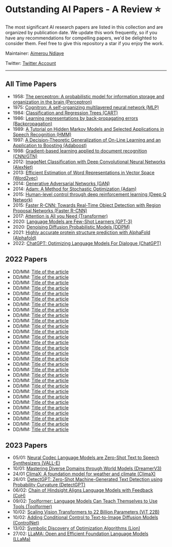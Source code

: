# Outstanding AI Papers - A Review ⭐️

The most significant AI research papers are listed in this collection and are organized by publication date. We update this work frequently, so if you have any recommendations for compelling papers, we'd be delighted to consider them. Feel free to give this repository a star if you enjoy the work.

Maintainer: [Aimerou Ndiaye](https://github.com/aimerou)

Twitter: [Twitter Account](https://twitter.com/AmrouNdiaye1)

----

## All Time Papers
* 1958: [The perceptron: A probabilistic model for information storage and organization in the brain (Perceptron)](https://psycnet.apa.org/record/1959-09865-001)
* 1975: [Cognitron: A self-organizing multilayered neural network (MLP)](https://link.springer.com/article/10.1007/BF00342633)
* 1984: [Classification and Regression Trees (CART)](https://www.taylorfrancis.com/books/mono/10.1201/9781315139470/classification-regression-trees-leo-breiman)
* 1986: [Learning representations by back-propagating errors (Backpropagation)](https://www.nature.com/articles/323533a0)
* 1989: [A Tutorial on Hidden Markov Models and Selected Applications in Speech Recognition (HMM)](https://ieeexplore.ieee.org/abstract/document/18626)
* 1997: [A Decision-Theoretic Generalization of On-Line Learning and an Application to Boosting (Adaboost)](https://www.sciencedirect.com/science/article/pii/S002200009791504X)
* 1998: [Gradient-based learning applied to document recognition (CNN/GTN)](https://ieeexplore.ieee.org/abstract/document/726791)
* 2012: [ImageNet Classification with Deep Convolutional Neural Networks (AlexNet)](https://papers.nips.cc/paper/2012/hash/c399862d3b9d6b76c8436e924a68c45b-Abstract.html)
* 2013: [Efficient Estimation of Word Representations in Vector Space (Word2vec)](https://arxiv.org/abs/1301.3781)
* 2014: [Generative Adversarial Networks (GAN)](https://papers.nips.cc/paper/2014/hash/5ca3e9b122f61f8f06494c97b1afccf3-Abstract.html)
* 2014: [Adam: A Method for Stochastic Optimization (Adam)](https://arxiv.org/abs/1412.6980)
* 2015: [Human-level control through deep reinforcement learning (Deep Q Network)](https://www.nature.com/articles/nature14236/)
* 2015: [Faster R-CNN: Towards Real-Time Object Detection with Region Proposal Networks (Faster R-CNN)](https://papers.nips.cc/paper/2015/hash/14bfa6bb14875e45bba028a21ed38046-Abstract.html)
* 2017: [Attention is All you Need (Transformer)](https://proceedings.neurips.cc/paper/2017/hash/3f5ee243547dee91fbd053c1c4a845aa-Abstract.html)
* 2020: [Language Models are Few-Shot Learners (GPT-3)](https://proceedings.neurips.cc/paper/2020/hash/1457c0d6bfcb4967418bfb8ac142f64a-Abstract.html)
* 2020: [Denoising Diffusion Probabilistic Models (DDPM)](https://proceedings.neurips.cc/paper/2020/hash/4c5bcfec8584af0d967f1ab10179ca4b-Abstract.html)
* 2021: [Highly accurate protein structure prediction with AlphaFold (Alphafold)](https://www.nature.com/articles/s41586-021-03819-2)
* 2022: [ChatGPT: Optimizing Language Models For Dialogue (ChatGPT)](https://openai.com/blog/chatgpt/)

## 2022 Papers
* DD/MM: [Title of the article](https://arxiv.org/abs/...)
* DD/MM: [Title of the article](https://arxiv.org/abs/...)
* DD/MM: [Title of the article](https://arxiv.org/abs/...)
* DD/MM: [Title of the article](https://arxiv.org/abs/...)
* DD/MM: [Title of the article](https://arxiv.org/abs/...)
* DD/MM: [Title of the article](https://arxiv.org/abs/...)
* DD/MM: [Title of the article](https://arxiv.org/abs/...)
* DD/MM: [Title of the article](https://arxiv.org/abs/...)
* DD/MM: [Title of the article](https://arxiv.org/abs/...)
* DD/MM: [Title of the article](https://arxiv.org/abs/...)
* DD/MM: [Title of the article](https://arxiv.org/abs/...)
* DD/MM: [Title of the article](https://arxiv.org/abs/...)
* DD/MM: [Title of the article](https://arxiv.org/abs/...)
* DD/MM: [Title of the article](https://arxiv.org/abs/...)
* DD/MM: [Title of the article](https://arxiv.org/abs/...)
* DD/MM: [Title of the article](https://arxiv.org/abs/...)
* DD/MM: [Title of the article](https://arxiv.org/abs/...)
* DD/MM: [Title of the article](https://arxiv.org/abs/...)
* DD/MM: [Title of the article](https://arxiv.org/abs/...)
* DD/MM: [Title of the article](https://arxiv.org/abs/...)
* DD/MM: [Title of the article](https://arxiv.org/abs/...)
* DD/MM: [Title of the article](https://arxiv.org/abs/...)
* DD/MM: [Title of the article](https://arxiv.org/abs/...)
* DD/MM: [Title of the article](https://arxiv.org/abs/...)
* DD/MM: [Title of the article](https://arxiv.org/abs/...)
* DD/MM: [Title of the article](https://arxiv.org/abs/...)
* DD/MM: [Title of the article](https://arxiv.org/abs/...)
* DD/MM: [Title of the article](https://arxiv.org/abs/...)
* DD/MM: [Title of the article](https://arxiv.org/abs/...)
* DD/MM: [Title of the article](https://arxiv.org/abs/...)

## 2023 Papers
* 05/01: [Neural Codec Language Models are Zero-Shot Text to Speech Synthesizers (VALL-E)](https://arxiv.org/abs/2301.02111)
* 10/01: [Mastering Diverse Domains through World Models (DreamerV3)](https://arxiv.org/abs/2301.04104)
* 24/01 [ClimaX: A foundation model for weather and climate (ClimaX)](https://arxiv.org/abs/2301.10343)
* 26/01: [DetectGPT: Zero-Shot Machine-Generated Text Detection using Probability Curvature (DetectGPT)](https://arxiv.org/abs/2301.11305)
* 06/02: [Chain of Hindsight Aligns Language Models with Feedback (CoH)](https://arxiv.org/abs/2302.02676)
* 09/02: [Toolformer: Language Models Can Teach Themselves to Use Tools (Toolformer)](https://arxiv.org/abs/2302.04761)
* 10/02: [Scaling Vision Transformers to 22 Billion Parameters (ViT 22B)](https://arxiv.org/abs/2302.05442)
* 10/02: [Adding Conditional Control to Text-to-Image Diffusion Models (ControlNet)](https://arxiv.org/abs/2302.05543)
* 13/02: [Symbolic Discovery of Optimization Algorithms (Lion)](https://arxiv.org/abs/2302.06675)
* 27/02: [LLaMA: Open and Efficient Foundation Language Models (LLaMa)](https://arxiv.org/abs/2302.13971)
